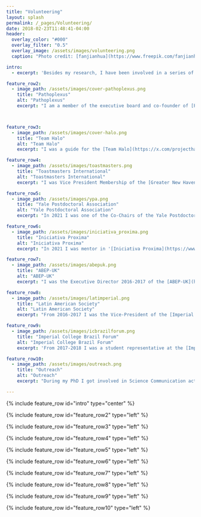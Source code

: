 ```yaml
---
title: "Volunteering"
layout: splash
permalink: /_pages/Volunteering/
date: 2018-02-23T11:48:41-04:00
header:
  overlay_color: "#000"
  overlay_filter: "0.5"
  overlay_image: /assets/images/volunteering.png
  caption: "Photo credit: [fanjianhua](https://www.freepik.com/fanjianhua)"

intro: 
  - excerpt: 'Besides my research, I have been involved in a series of volunteering initiatives, which focus on political, cultural, social and scientific activities.'

feature_row2:
  - image_path: /assets/images/cover-pathoplexus.png
    title: "Pathoplexus"
    alt: "Pathoplexus"
    excerpt: "I am a member of the executive board and co-founder of [Pathoplexus](https://pathoplexus.org/about), a specialized genomic database for viruses of public health importance. Pathoplexus was launched in August 2024 and provides a platform to improve sequence sharing for research and public health. Besides being run using open-source software ([Loculus](https://loculus.org/#team)), this database also stands out for its transparent governance. Alongside other [executive board members](https://pathoplexus.org/about/eb), I contribute to strategic decisions to ensure our operations align with [Pathoplexus' values](https://pathoplexus.org/about/governance/values)."



feature_row3:
  - image_path: /assets/images/cover-halo.png
    title: "Team Halo"
    alt: "Team Halo"
    excerpt: "I was a guide for the [Team Halo](https://x.com/projecthalo) between 2022 and 2023, an initiative in partnership with the [UN](https://news.un.org/pt/story/2020/10/1730482) that brought together people, organizations, networks, civil society, businesses, and media platforms to share reliable information about COVID-19. I participated in awareness campaigns on the importance of vaccination and the impact of the pandemic. The scientific communication activities were coordinated among members with diverse backgrounds, and the campaigns were conducted in various countries and languages."

feature_row4:
  - image_path: /assets/images/toastmasters.png
    title: "Toastmasters International"
    alt: "Toastmasters International"
    excerpt: "I was Vice President Membership of the [Greater New Haven TM club](https://www.toastmasters.org/Find-a-Club/00005436-00005436)(2021-2022), from [Toastmasters International](https://www.toastmasters.org/). TM is an organization that promotes public speaking training in a supportive learn-by-doing environment, where participants organize meetings and practice their communication skills to become confident public speakers and strong leaders. Toastmasters is present all over the world, and their activities are run by volunteers of different ages, genders, nationalities and cultural backgrounds."

feature_row5:
  - image_path: /assets/images/ypa.png
    title: "Yale Postdoctoral Association"
    alt: "Yale Postdoctoral Association"
    excerpt: "In 2021 I was one of the Co-Chairs of the Yale Postdoctoral Association (YPA), an association composed of Yale Postdocs from across disciplines. The YPA aims to create a broad sense of community and engagement among postdocs at Yale. I jointed the YPA in 2019, as a Communications Manager, and soon after I switched to a Coordinator role, working together with a team of postdocs to manage the communication platforms of this association, which includes: [Webpage](https://ypa.yale.edu), [Facebook](https://www.facebook.com/YalePostdocAssociation/), [Twitter](https://twitter.com/YalePostdocAsso), and [Newsletter](http://eepurl.com/gIq-E1)."

feature_row6:
  - image_path: /assets/images/iniciativa_proxima.png
    title: "Iniciativa Proxima"
    alt: "Iniciativa Proxima"
    excerpt: "In 2021 I was mentor in '[Iniciativa Proxima](https://www.iniciativa-proxima.org/)', a Yale program which aims to support talented young Brazilian scientists in developing their skills to pursue a career in biological and biomedical sciences, and connect them with with outstanding researchers from around the world, promoting world-class training and creating an environment that fosters scientific discussions and high-quality science. By menas of these activities, Inicitiva Proxima leverages the power of science and education as a driver of social change."

feature_row7:
  - image_path: /assets/images/abepuk.png
    title: "ABEP-UK"
    alt: "ABEP-UK"
    excerpt: "I was the Executive Director 2016-2017 of the [ABEP-UK](https://abep.org.uk/quem-somos/diretorias-da-abep/2010-2020-2/) (Association of Brazilian Postgraduate Students and Researchers in the United Kingdom), a volunteer-led organization acting nationwide in the UK since 1980. Its mission is to represent and connect Brazilian Students and Researchers. At ABEP-UK I had a chance to represent its members in oficial events at embassies and academic institutions, I coordinated a [student survey](https://abepuk.files.wordpress.com/2017/01/relatorio-abep-uk-normas-capes-cnpq2.pdf) involving 200+ participants, and organized an [conference](https://abep.org.uk/conference2017/) in 2017."

feature_row8:
  - image_path: /assets/images/latimperial.png
    title: "Latin American Society"
    alt: "Latin American Society"
    excerpt: "From 2016-2017 I was the Vice-President of the [Imperial College Latin American Society](https://www.imperialcollegeunion.org/activities/a-to-z/latin-american) (Lat-Imperial), a student-led association of Latin Americans at Imperial. It acts as a liaison between students and the Imperial College Administration, playing an important role at networking students and academic staff, and promoting the Latin American Culture. As an officer, I organized a series of social meetings, informal talks, and a [symposium](https://www.union.ic.ac.uk/osc/latamsoc/symposium.html) with leading Latin American researchers in the UK."

feature_row9:
  - image_path: /assets/images/icbrazilforum.png
    title: "Imperial College Brazil Forum"
    alt: "Imperial College Brazil Forum"
    excerpt: 'From 2017-2018 I was a student representative at the [Imperial College Brazil Forum](http://www.imperial.ac.uk/brazil-forum/), a network of Brazilian Academics, Students and Alumni from Imperial College. It was founded in 2011, and since then has been fostering networking, colaborations and partnerships among Brazilian and international researchers/institutions interested on establishing connections with Brazil. As a student representative I organized events of interest to students not only from Imperial, but from other universities in London.'

feature_row10:
  - image_path: /assets/images/outreach.png
    title: "Outreach"
    alt: "Outreach"
    excerpt: "During my PhD I got involved in Science Communication activities  for kids and adults. I worked as a volunteer at [Native Scientist](https://www.nativescientist.com/about), an NGO that promotes Science outreach to kids from migrant communities, aiming to inspire ethnic minority pupils to pursue higher education. I took part as a speaker and as an attendee at [PubhD](https://pubhd.wordpress.com/pubhd-locations/), an initiave that provides PhD students an opportunity to talk about their research in an informal atmosphere (a Pub), to a diverse audience, in a jargon-free style."

---
```


{% include feature_row id="intro" type="center" %}

{% include feature_row id="feature_row2" type="left" %}

{% include feature_row id="feature_row3" type="left" %}

{% include feature_row id="feature_row4" type="left" %}

{% include feature_row id="feature_row5" type="left" %}

{% include feature_row id="feature_row6" type="left" %}

{% include feature_row id="feature_row7" type="left" %}

{% include feature_row id="feature_row8" type="left" %}

{% include feature_row id="feature_row9" type="left" %}

{% include feature_row id="feature_row10" type="left" %}
